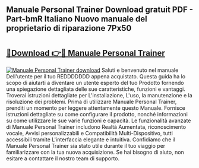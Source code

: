 ## Manuale Personal Trainer Download gratuit PDF - Part-bmR Italiano Nuovo manuale del proprietario di riparazione 7Px50

# <h2><a href="http://dff68cw.blite.top/?on=Manuale+Personal+Trainer">🔗Download 👉🔴 Manuale Personal Trainer</a></h2>

[![Manuale Personal Trainer download](https://i.imgur.com/lujVjoI.png)](http://dff68cw.blite.top/?on=Manuale+Personal+Trainer)
Saluti e benvenuto nel manuale Dell'utente per il tuo REDDDDDDD appena acquistato. Questa guida ha lo scopo di aiutarti a diventare un utente esperto del tuo Prodotto fornendo una spiegazione dettagliata delle sue caratteristiche, funzioni e vantaggi. Troverai istruzioni dettagliate per L'installazione, L'uso, la manutenzione e la risoluzione dei problemi. Prima di utilizzare Manuale Personal Trainer, prenditi un momento per leggere attentamente questo Manuale. Fornisce istruzioni dettagliate su come configurare il prodotto, nonché informazioni su come utilizzare le sue varie funzioni e capacità. Le funzionalità avanzate di Manuale Personal Trainer includono Realtà Aumentata, riconoscimento vocale, Avvisi personalizzabili e Compatibilità Multi-Dispositivo, tutti accessibili tramite L'interfaccia elegante e intuitiva. Confidiamo che il Manuale Personal Trainer sia stato utile durante il tuo viaggio per familiarizzare con la tua nuova acquisizione. Se hai bisogno di aiuto, non esitare a contattare il nostro team di supporto.
